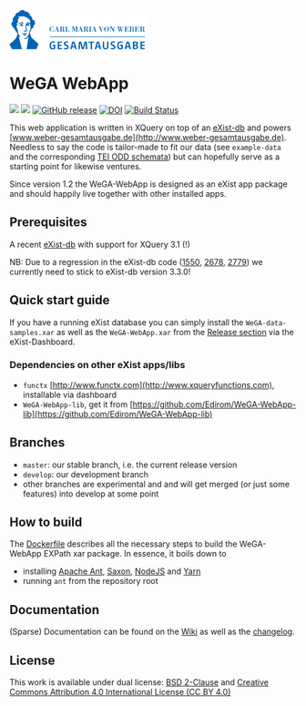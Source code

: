 [![WeGA Logo](https://github.com/Edirom/WeGA-WebApp/raw/develop/resources/img/logo_weber.png)](https://weber-gesamtausgabe.de/)

# WeGA WebApp

[![](https://img.shields.io/badge/license-BSD2-green.svg)](https://github.com/Edirom/WeGA-WebApp/blob/develop/LICENSE)
[![](https://img.shields.io/badge/license-CC--BY--4.0-green.svg)](https://github.com/Edirom/WeGA-WebApp/blob/develop/LICENSE)
[![GitHub release](https://img.shields.io/github/release/edirom/WeGA-WebApp.svg)](https://github.com/Edirom/WeGA-WebApp/releases)
[![DOI](https://zenodo.org/badge/7872550.svg)](https://zenodo.org/badge/latestdoi/7872550)
[![Build Status](https://travis-ci.com/Edirom/WeGA-WebApp.svg?branch=develop)](https://travis-ci.com/Edirom/WeGA-WebApp)

This web application is written in XQuery on top of an [eXist-db](http://exist-db.org) and powers [www.weber-gesamtausgabe.de](http://www.weber-gesamtausgabe.de). Needless to say the code is tailor-made to fit our data (see `example-data` and the corresponding [TEI ODD schemata](https://github.com/Edirom/WeGA-ODD)) but can hopefully serve as a starting point for likewise ventures.

Since version 1.2 the WeGA-WebApp is designed as an eXist app package and should happily live together with other installed apps.


## Prerequisites

A recent [eXist-db](http://exist-db.org/) with support for XQuery 3.1 (!)

NB: Due to a regression in the eXist-db code ([1550](https://github.com/eXist-db/exist/issues/1550), [2678](https://github.com/eXist-db/exist/issues/2678), [2779](https://github.com/eXist-db/exist/issues/2779)) we currently need to stick to eXist-db version 3.3.0!


## Quick start guide

If you have a running eXist database you can simply install the `WeGA-data-samples.xar` as well as the `WeGA-WebApp.xar` from the [Release section](https://github.com/Edirom/WeGA-WebApp/releases) via the eXist-Dashboard.


### Dependencies on other eXist apps/libs
* `functx` [http://www.functx.com](http://www.xqueryfunctions.com), installable via dashboard
* `WeGA-WebApp-lib`, get it from [https://github.com/Edirom/WeGA-WebApp-lib](https://github.com/Edirom/WeGA-WebApp-lib)


## Branches

* `master`: our stable branch, i.e. the current release version
* `develop`: our development branch
* other branches are experimental and and will get merged (or just some features) into develop at some point


## How to build

The 
[Dockerfile](https://github.com/Edirom/WeGA-WebApp/blob/develop/Dockerfile) describes all the necessary steps to build the WeGA-WebApp EXPath xar package. In essence, it boils down to 

* installing [Apache Ant](https://ant.apache.org), [Saxon](https://www.saxonica.com), [NodeJS](https://www.npmjs.com) and [Yarn](https://yarnpkg.com)
* running `ant` from the repository root


## Documentation

(Sparse) Documentation can be found on the [Wiki](https://github.com/Edirom/WeGA-WebApp/wiki) as well as the [changelog](https://github.com/Edirom/WeGA-WebApp/wiki/Changelog).


## License

This work is available under dual license: [BSD 2-Clause](http://opensource.org/licenses/BSD-2-Clause) and [Creative Commons Attribution 4.0 International License (CC BY 4.0)](https://creativecommons.org/licenses/by/4.0/)
